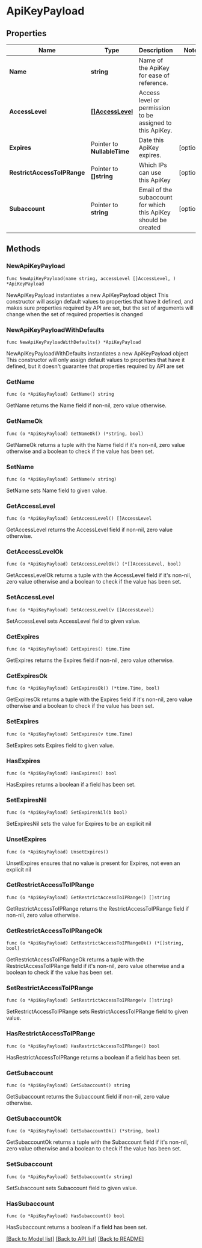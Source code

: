# ApiKeyPayload

## Properties

Name | Type | Description | Notes
------------ | ------------- | ------------- | -------------
**Name** | **string** | Name of the ApiKey for ease of reference. | 
**AccessLevel** | [**[]AccessLevel**](AccessLevel.md) | Access level or permission to be assigned to this ApiKey. | 
**Expires** | Pointer to **NullableTime** | Date this ApiKey expires. | [optional] 
**RestrictAccessToIPRange** | Pointer to **[]string** | Which IPs can use this ApiKey | [optional] 
**Subaccount** | Pointer to **string** | Email of the subaccount for which this ApiKey should be created | [optional] 

## Methods

### NewApiKeyPayload

`func NewApiKeyPayload(name string, accessLevel []AccessLevel, ) *ApiKeyPayload`

NewApiKeyPayload instantiates a new ApiKeyPayload object
This constructor will assign default values to properties that have it defined,
and makes sure properties required by API are set, but the set of arguments
will change when the set of required properties is changed

### NewApiKeyPayloadWithDefaults

`func NewApiKeyPayloadWithDefaults() *ApiKeyPayload`

NewApiKeyPayloadWithDefaults instantiates a new ApiKeyPayload object
This constructor will only assign default values to properties that have it defined,
but it doesn't guarantee that properties required by API are set

### GetName

`func (o *ApiKeyPayload) GetName() string`

GetName returns the Name field if non-nil, zero value otherwise.

### GetNameOk

`func (o *ApiKeyPayload) GetNameOk() (*string, bool)`

GetNameOk returns a tuple with the Name field if it's non-nil, zero value otherwise
and a boolean to check if the value has been set.

### SetName

`func (o *ApiKeyPayload) SetName(v string)`

SetName sets Name field to given value.


### GetAccessLevel

`func (o *ApiKeyPayload) GetAccessLevel() []AccessLevel`

GetAccessLevel returns the AccessLevel field if non-nil, zero value otherwise.

### GetAccessLevelOk

`func (o *ApiKeyPayload) GetAccessLevelOk() (*[]AccessLevel, bool)`

GetAccessLevelOk returns a tuple with the AccessLevel field if it's non-nil, zero value otherwise
and a boolean to check if the value has been set.

### SetAccessLevel

`func (o *ApiKeyPayload) SetAccessLevel(v []AccessLevel)`

SetAccessLevel sets AccessLevel field to given value.


### GetExpires

`func (o *ApiKeyPayload) GetExpires() time.Time`

GetExpires returns the Expires field if non-nil, zero value otherwise.

### GetExpiresOk

`func (o *ApiKeyPayload) GetExpiresOk() (*time.Time, bool)`

GetExpiresOk returns a tuple with the Expires field if it's non-nil, zero value otherwise
and a boolean to check if the value has been set.

### SetExpires

`func (o *ApiKeyPayload) SetExpires(v time.Time)`

SetExpires sets Expires field to given value.

### HasExpires

`func (o *ApiKeyPayload) HasExpires() bool`

HasExpires returns a boolean if a field has been set.

### SetExpiresNil

`func (o *ApiKeyPayload) SetExpiresNil(b bool)`

 SetExpiresNil sets the value for Expires to be an explicit nil

### UnsetExpires
`func (o *ApiKeyPayload) UnsetExpires()`

UnsetExpires ensures that no value is present for Expires, not even an explicit nil
### GetRestrictAccessToIPRange

`func (o *ApiKeyPayload) GetRestrictAccessToIPRange() []string`

GetRestrictAccessToIPRange returns the RestrictAccessToIPRange field if non-nil, zero value otherwise.

### GetRestrictAccessToIPRangeOk

`func (o *ApiKeyPayload) GetRestrictAccessToIPRangeOk() (*[]string, bool)`

GetRestrictAccessToIPRangeOk returns a tuple with the RestrictAccessToIPRange field if it's non-nil, zero value otherwise
and a boolean to check if the value has been set.

### SetRestrictAccessToIPRange

`func (o *ApiKeyPayload) SetRestrictAccessToIPRange(v []string)`

SetRestrictAccessToIPRange sets RestrictAccessToIPRange field to given value.

### HasRestrictAccessToIPRange

`func (o *ApiKeyPayload) HasRestrictAccessToIPRange() bool`

HasRestrictAccessToIPRange returns a boolean if a field has been set.

### GetSubaccount

`func (o *ApiKeyPayload) GetSubaccount() string`

GetSubaccount returns the Subaccount field if non-nil, zero value otherwise.

### GetSubaccountOk

`func (o *ApiKeyPayload) GetSubaccountOk() (*string, bool)`

GetSubaccountOk returns a tuple with the Subaccount field if it's non-nil, zero value otherwise
and a boolean to check if the value has been set.

### SetSubaccount

`func (o *ApiKeyPayload) SetSubaccount(v string)`

SetSubaccount sets Subaccount field to given value.

### HasSubaccount

`func (o *ApiKeyPayload) HasSubaccount() bool`

HasSubaccount returns a boolean if a field has been set.


[[Back to Model list]](../README.md#documentation-for-models) [[Back to API list]](../README.md#documentation-for-api-endpoints) [[Back to README]](../README.md)



